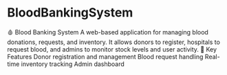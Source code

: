 # BloodBankingSystem
🩸 Blood Banking System A web-based application for managing blood donations, requests, and inventory. It allows donors to register, hospitals to request blood, and admins to monitor stock levels and user activity.  🔧 Key Features Donor registration and management  Blood request handling  Real-time inventory tracking  Admin dashboard
